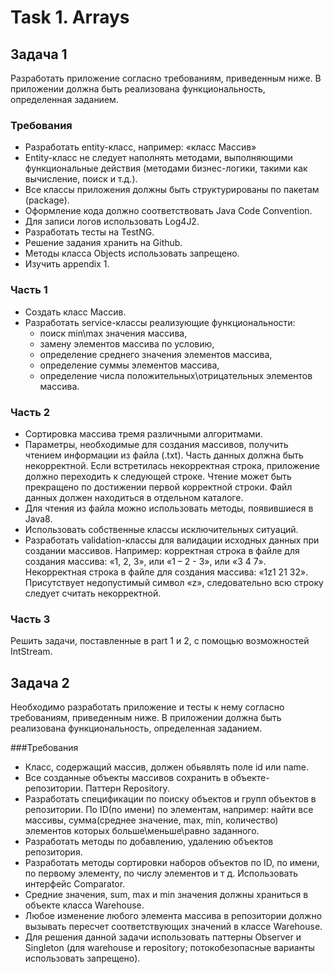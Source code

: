# Task 1. Arrays

## Задача 1
Разработать приложение согласно требованиям, приведенным ниже. В приложении должна быть реализована функциональность, определенная заданием. 

### Требования

* Разработать entity-класс, например: «класс Массив»
* Entity-класс не следует наполнять методами, выполняющими функциональные действия (методами бизнес-логики, такими как вычисление, поиск и т.д.).
* Все классы приложения должны быть структурированы по пакетам (package).
* Оформление кода должно соответствовать Java Code Convention.
* Для записи логов использовать Log4J2.
* Разработать тесты на TestNG.
* Решение задания хранить на Github.
* Методы класса Objects использовать запрещено.
* Изучить appendix 1.

### Часть 1
* Создать класс Массив.
* Разработать service-классы реализующие функциональности: 
  - поиск min\max значения массива, 
  - замену элементов массива по условию, 
  - определение среднего значения элементов массива, 
  - определение суммы элементов массива,
  - определение числа положительных\отрицательных элементов массива.

### Часть 2
* Сортировка массива тремя различными алгоритмами.
* Параметры, необходимые для создания массивов, получить чтением информации из файла (.txt). Часть данных должна быть некорректной. 
Если встретилась некорректная строка, приложение должно переходить к следующей строке. Чтение может быть прекращено по достижении первой корректной строки. 
Файл данных должен находиться в отдельном каталоге.
* Для чтения из файла можно использовать методы, появившиеся в Java8.
* Использовать собственные классы исключительных ситуаций.
* Разработать validation-классы для валидации исходных данных при создании массивов. Например: корректная строка в файле для создания массива: «1, 2, 3», или 
«1 – 2 - 3», или «3 4 7». Некорректная строка в файле для создания массива: «1z1 21 32». Присутствует недопустимый символ «z», следовательно всю строку следует 
считать некорректной.

### Часть 3
Решить задачи, поставленные в part 1 и 2, с помощью возможностей IntStream.

## Задача 2

Необходимо разработать приложение и тесты к нему согласно требованиям, приведенным ниже. В приложении должна быть реализована функциональность, определенная заданием.

###Требования
* Класс, содержащий массив, должен обьявлять поле id или name.
* Все созданные объекты массивов сохранить в объекте-репозитории. Паттерн Repository.
* Разработать спецификации по поиску объектов и групп объектов в репозитории. По ID(по имени) по элементам, например: найти все массивы, сумма(среднее значение, max, min, 
количество) элементов которых больше\меньше\равно заданного.
* Разработать методы по добавлению, удалению объектов репозитория.
* Разработать методы сортировки наборов объектов по ID, по имени, по первому элементу, по числу элементов и т д. Использовать интерфейс Comparator.
* Средние значения, sum, max и min значения должны храниться в объекте класса Warehouse. 
* Любое изменение любого элемента массива в репозитории должно вызывать пересчет соответствующих значений в классе Warehouse. 
* Для решения данной задачи использовать паттерны Observer и Singleton (для warehouse и repository; потокобезопасные варианты использовать запрещено).
